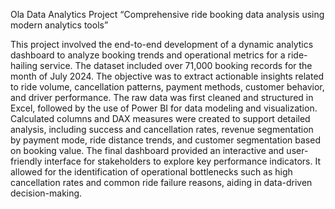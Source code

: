 Ola Data Analytics Project
“Comprehensive ride booking data analysis using modern analytics tools”

This project involved the end-to-end development of a dynamic analytics dashboard to analyze booking trends and operational metrics for a ride-hailing service. The dataset included over 71,000 booking records for the month of July 2024. The objective was to extract actionable insights related to ride volume, cancellation patterns, payment methods, customer behavior, and driver performance. The raw data was first cleaned and structured in Excel, followed by the use of Power BI for data modeling and visualization. Calculated columns and DAX measures were created to support detailed analysis, including success and cancellation rates, revenue segmentation by payment mode, ride distance trends, and customer segmentation based on booking value. The final dashboard provided an interactive and user-friendly interface for stakeholders to explore key performance indicators. It allowed for the identification of operational bottlenecks such as high cancellation rates and common ride failure reasons, aiding in data-driven decision-making.
